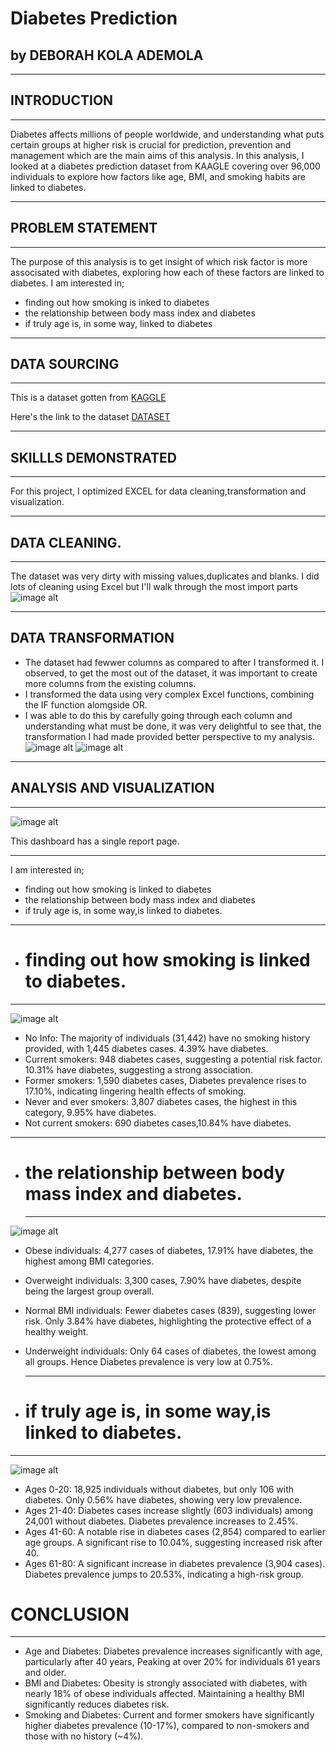 
# Diabetes Prediction
## by DEBORAH KOLA ADEMOLA
___
## INTRODUCTION
___
Diabetes affects millions of people worldwide, and understanding what puts certain groups at higher risk is crucial for prediction, prevention and management which are the main aims of this analysis. 
In this analysis, I looked at a diabetes prediction dataset from KAAGLE covering over 96,000 individuals to explore how factors like age, BMI, and smoking habits are linked to diabetes.  
___

## PROBLEM STATEMENT
___

The purpose of this analysis is to get insight of which risk factor is more associsated with diabetes, exploring how each of these factors are linked to diabetes. I am interested in;
* finding out how smoking is inked to diabetes
* the relationship between body mass index and diabetes
* if truly age is, in some way, linked to diabetes
___
## DATA SOURCING
___
This is a dataset gotten from [KAGGLE](https://www.kaggle.com/)

Here's the link to the dataset [DATASET](https://www.kaggle.com/code/tumpanjawat/diabetes-eda-random-forest-hp/input)
___
## SKILLLS DEMONSTRATED
___
For this project, I optimized EXCEL for data cleaning,transformation and visualization.
___
## DATA CLEANING.
___
The dataset was very dirty with missing values,duplicates and blanks. I did lots of cleaning using Excel but I'll walk through the most import parts  
![image alt](https://github.com/Temitope-Kola/Diabetes-Analysis/blob/main/IMAGES/DIRT_%20DATA.png?raw=true)
___

## DATA TRANSFORMATION

* The dataset had fewwer columns as compared to after I transformed it. I observed, to get the most out of the dataset, it was important to create more columns from the existing columns.
* I transformed the data using very complex Excel functions, combining the IF function alomgside OR.
* I was able to do this by carefully going through each column and understanding what must be done, it was very delightful to see that, the transformation I had made provided better perspective to my analysis.
![image alt](https://github.com/Temitope-Kola/Diabetes-Analysis/blob/main/IMAGES/CLEANED_DATA.png?raw=true)
![image alt](https://github.com/Temitope-Kola/Diabetes-Analysis/blob/main/IMAGES/FORMULAR_SS.png?raw=true)
___

## ANALYSIS AND VISUALIZATION
___  
![image alt](https://raw.githubusercontent.com/Temitope-Kola/Diabetes-Analysis/efbccfe2a3538e490f05885bab4f709aa94fd961/IMAGES/UPDATE%20DASHBOARD.png)  

This dashboard has a single report page.
___
I am interested in;
* finding out how smoking is linked to diabetes
* the relationship between body mass index and diabetes
* if truly age is, in some way,is linked to diabetes.

___

* # finding out how smoking is linked to diabetes.
___  
![image alt](https://github.com/user-attachments/assets/9f221229-6c7d-435d-9d86-8b665ae591c6)

* No Info: The majority of individuals (31,442) have no smoking history provided, with 1,445 diabetes cases. 4.39% have diabetes.
* Current smokers: 948 diabetes cases, suggesting a potential risk factor. 10.31% have diabetes, suggesting a strong association.
* Former smokers: 1,590 diabetes cases, Diabetes prevalence rises to 17.10%, indicating lingering health effects of smoking.
* Never and ever smokers: 3,807 diabetes cases, the highest in this category, 9.95% have diabetes.
* Not current smokers: 690 diabetes cases,10.84% have diabetes.

___
* # the relationship between body mass index and diabetes.
  ___
 ![image alt](https://github.com/Temitope-Kola/Diabetes-Analysis/blob/main/IMAGES/BMI_SS.png?raw=true)
 
 * Obese individuals: 4,277 cases of diabetes, 17.91% have diabetes, the highest among BMI categories.
* Overweight individuals: 3,300 cases, 7.90% have diabetes, despite being the largest group overall.
* Normal BMI individuals: Fewer diabetes cases (839), suggesting lower risk. Only 3.84% have diabetes, highlighting the protective effect of a healthy weight.
* Underweight individuals: Only 64 cases of diabetes, the lowest among all groups. Hence Diabetes prevalence is very low at 0.75%.
  ___
  
* # if truly age is, in some way,is linked to diabetes.
___  
![image alt](https://github.com/Temitope-Kola/Diabetes-Analysis/blob/main/IMAGES/AGE_SS.png)

* Ages 0-20: 18,925 individuals without diabetes, but only 106 with diabetes. Only 0.56% have diabetes, showing very low prevalence.
* Ages 21-40: Diabetes cases increase slightly (603 individuals) among 24,001 without diabetes. Diabetes prevalence increases to 2.45%.
* Ages 41-60: A notable rise in diabetes cases (2,854) compared to earlier age groups. A significant rise to 10.04%, suggesting increased risk after 40.
* Ages 61-80: A significant increase in diabetes prevalence (3,904 cases). Diabetes prevalence jumps to 20.53%, indicating a high-risk group.





# CONCLUSION
___
*	Age and Diabetes:
	Diabetes prevalence increases significantly with age, particularly after 40 years, Peaking at over 20% for individuals 61 years and older.
*	BMI and Diabetes:
Obesity is strongly associated with diabetes, with nearly 18% of obese individuals affected. Maintaining a healthy BMI significantly reduces diabetes risk.
 *	Smoking and Diabetes:
Current and former smokers have significantly higher diabetes prevalence (10-17%), compared to non-smokers and those with no history (~4%).

